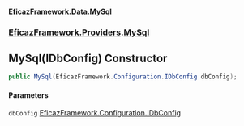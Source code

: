 #### [EficazFramework.Data.MySql](EficazFrameworkMySqlDataProvider.md 'EficazFramework MySql Data Provider')
### [EficazFramework.Providers](EficazFrameworkMySqlDataProvider.md#EficazFramework.Providers 'EficazFramework.Providers').[MySql](EficazFramework.Providers/MySql.md 'EficazFramework.Providers.MySql')

## MySql(IDbConfig) Constructor

```csharp
public MySql(EficazFramework.Configuration.IDbConfig dbConfig);
```
#### Parameters

<a name='EficazFramework.Providers.MySql.MySql(EficazFramework.Configuration.IDbConfig).dbConfig'></a>

`dbConfig` [EficazFramework.Configuration.IDbConfig](https://docs.microsoft.com/en-us/dotnet/api/EficazFramework.Configuration.IDbConfig 'EficazFramework.Configuration.IDbConfig')